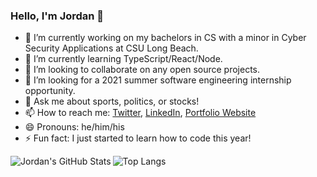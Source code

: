 ### Hello, I'm Jordan 👋

- 🔭 I’m currently working on my bachelors in CS with a minor in Cyber Security Applications at CSU Long Beach.
- 🌱 I’m currently learning TypeScript/React/Node.
- 👯 I’m looking to collaborate on any open source projects.
- 🤔 I’m looking for a 2021 summer software engineering internship opportunity.
- 💬 Ask me about sports, politics, or stocks!
- 📫 How to reach me: [Twitter](https://twitter.com/jordanhilado), [LinkedIn](https://www.linkedin.com/in/jordanhilado), [Portfolio Website](http://jordanhilado.github.io/)
- 😄 Pronouns: he/him/his
- ⚡ Fun fact: I just started to learn how to code this year!

<img align="left" alt="Jordan's GitHub Stats" src="https://github-readme-stats.codestackr.vercel.app/api?username=jordanhilado&show_icons=true&theme=dracula"/>

![Top Langs](https://github-readme-stats.vercel.app/api/top-langs/?username=jordanhilado&show_icons=true&theme=dracula)
